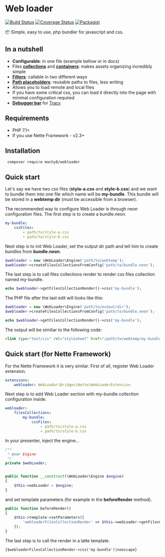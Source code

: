# Web loader
[![Build Status](https://travis-ci.org/Machy8/webloader.svg?branch=master)](https://travis-ci.org/Machy8/webloader)
[![Coverage Status](https://coveralls.io/repos/github/Machy8/webloader/badge.svg?branch=master)](https://coveralls.io/github/Machy8/webloader?branch=master)
[![Packagist](https://img.shields.io/packagist/dm/machy8/webloader.svg)](https://github.com/Machy8/webloader)

📦 Simple, easy to use, php bundler for javascript and css.

## In a nutshell
- **Configurable**: in one file (example bellow or in docs)
- Files **[collections](https://github.com/Machy8/webloader/blob/master/docs/Files%20collections.md)** and **[containers](https://github.com/Machy8/webloader/blob/master/docs/Files%20collections%20containers.md)**: makes assets organizing incredibly simple
- **[Filters](https://github.com/Machy8/webloader/blob/master/docs/Filters.md)**: callable in two different ways
- **[Path placeholders](https://github.com/Machy8/webloader/blob/master/docs/Placeholders.md)**: reusable paths to files, less writing
- Allows you to load remote and local files
- If you have some critical css, you can load it directly into the page with minimal configuration required
- **[Debugger bar](https://github.com/Machy8/webloader/blob/master/docs/Tracy%20bridge.md)** for [Tracy](https://tracy.nette.org/cs/)

## Requirements
- PHP 7.1+
- If you use Nette Framework - v2.3+

## Installation
```
 composer require machy8/webloader
```

## Quick start
Let's say we have two css files (**styla-a.css** and **style-b.css**) and we want to bundle them into one file which name will be **my-bundle**. This bundle will be stored in a **webtemp dir** (must be accessible from a browser).

The recommended way to configure Web Loader is through neon configuration files. The first step is to create a bundle.neon.
````yaml
my-bundle:
    cssFiles:
        - path/to/style-a.css
        - path/to/style-b.css
````

Next step is to init Web Loader, set the output dir path and tell him to create bundles from **bundle.neon**.
````PHP
$webloader = new \WebLoader\Engine('path/to/webtemp');
$webloader->createFilesCollectionsFromConfig('path/to/bundle.neon');
````

The last step is to call files collections render to render css files collection named my-bundle.
````PHP
echo $webloader->getFilesCollectionRender()->css('my-bundle');
````

The PHP file after the last edit will looks like this:
````PHP
$webloader = new \WebLoader\Engine('path/to/output/dir');
$webloader->createFilesCollectionsFromConfig('path/to/bundle.neon');

echo $webloader->getFilesCollectionRender()->css('my-bundle');
````

The output will be similiar to the following code:
````html
<link type="text/css" rel="stylesheet" href="/path/to/webtemp/my-bundle.css?v=1512829634">
````

## Quick start (for Nette Framework)
For the Nette Framework it is very similar. First of all, register Web Loader extension.

````yaml
extensions:
    webloader: WebLoader\Bridges\Nette\WebLoaderExtension
````

Next step is to add Web Loader section with my-bundle collection configuration inside.
````yaml
webloader:
    filesCollections:
        my-bundle:
            cssFiles:
                - path/to/style-a.css
                - path/to/style-b.css
````

In your presenter, inject the engine...
````PHP
/**
 * @var Engine
 */
private $webLoader;


public function __construct(\WebLoader\Engine $engine)
{
    $this->webLoader = $engine;
}
````

and set template parameters (for example in the **beforeRender** method).
````PHP
public function beforeRender()
{
    $this->template->setParameters([
        'webloaderFilesCollectionRender' => $this->webLoader->getFilesCollectionRender()
    ]);
}
````

The last step is to call the render in a latte template.
````LATTE
{$webloaderFilesCollectionRender->css('my-bundle')|noescape}
````
